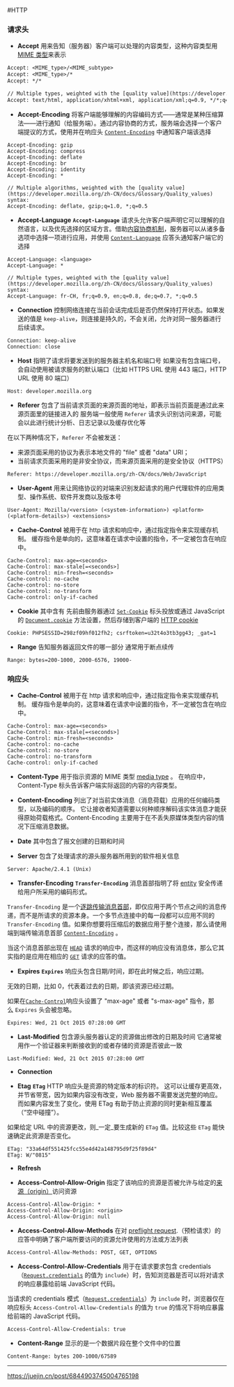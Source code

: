 #HTTP

### 请求头
- **Accept**
用来告知（服务器）客户端可以处理的内容类型，这种内容类型用[MIME 类型](https://developer.mozilla.org/zh-CN/docs/Web/HTTP/Basics_of_HTTP/MIME_types)来表示
```txt
Accept: <MIME_type>/<MIME_subtype>
Accept: <MIME_type>/*
Accept: */*

// Multiple types, weighted with the [quality value](https://developer.mozilla.org/zh-CN/docs/Glossary/Quality_values) syntax:
Accept: text/html, application/xhtml+xml, application/xml;q=0.9, */*;q=0.8
```


- **Accept-Encoding**
将客户端能够理解的内容编码方式——通常是某种压缩算法——进行通知（给服务端）。通过内容协商的方式，服务端会选择一个客户端提议的方式，使用并在响应头 [`Content-Encoding`](https://developer.mozilla.org/zh-CN/docs/Web/HTTP/Headers/Content-Encoding) 中通知客户端该选择
```
Accept-Encoding: gzip
Accept-Encoding: compress
Accept-Encoding: deflate
Accept-Encoding: br
Accept-Encoding: identity
Accept-Encoding: *

// Multiple algorithms, weighted with the [quality value](https://developer.mozilla.org/zh-CN/docs/Glossary/Quality_values) syntax:
Accept-Encoding: deflate, gzip;q=1.0, *;q=0.5
```


- **Accept-Language**
**`Accept-Language`** 请求头允许客户端声明它可以理解的自然语言，以及优先选择的区域方言。借助[内容协商机制](https://developer.mozilla.org/zh-CN/docs/Web/HTTP/Content_negotiation)，服务器可以从诸多备选项中选择一项进行应用，并使用 [`Content-Language`](https://developer.mozilla.org/zh-CN/docs/Web/HTTP/Headers/Content-Language) 应答头通知客户端它的选择
```
Accept-Language: <language>
Accept-Language: *

// Multiple types, weighted with the [quality value](https://developer.mozilla.org/zh-CN/docs/Glossary/Quality_values) syntax:
Accept-Language: fr-CH, fr;q=0.9, en;q=0.8, de;q=0.7, *;q=0.5
```


- **Connection**
控制网络连接在当前会话完成后是否仍然保持打开状态。如果发送的值是 `keep-alive`，则连接是持久的，不会关闭，允许对同一服务器进行后续请求。
```
Connection: keep-alive
Connection: close
```

- **Host**
指明了请求将要发送到的服务器主机名和端口号
如果没有包含端口号，会自动使用被请求服务的默认端口（比如 HTTPS URL 使用 443 端口，HTTP URL 使用 80 端口）
```
Host: developer.mozilla.org
```

- **Referer**
包含了当前请求页面的来源页面的地址，即表示当前页面是通过此来源页面里的链接进入的
服务端一般使用 `Referer` 请求头识别访问来源，可能会以此进行统计分析、日志记录以及缓存优化等

在以下两种情况下，`Referer` 不会被发送：
- 来源页面采用的协议为表示本地文件的 "file" 或者 "data" URI；
- 当前请求页面采用的是非安全协议，而来源页面采用的是安全协议（HTTPS）
```
Referer: https://developer.mozilla.org/zh-CN/docs/Web/JavaScript
```

- **User-Agent**
用来让网络协议的对端来识别发起请求的用户代理软件的应用类型、操作系统、软件开发商以及版本号
```
User-Agent: Mozilla/<version> (<system-information>) <platform> (<platform-details>) <extensions>
```

- **Cache-Control**
被用于在 http 请求和响应中，通过指定指令来实现缓存机制。
缓存指令是单向的，这意味着在请求中设置的指令，不一定被包含在响应中。
```
Cache-Control: max-age=<seconds>
Cache-Control: max-stale[=<seconds>]
Cache-Control: min-fresh=<seconds>
Cache-control: no-cache
Cache-control: no-store
Cache-control: no-transform
Cache-control: only-if-cached
```


- **Cookie**
其中含有 先前由服务器通过 [`Set-Cookie`](https://developer.mozilla.org/zh-CN/docs/Web/HTTP/Headers/Set-Cookie) 标头投放或通过 JavaScript 的 [`Document.cookie`](https://developer.mozilla.org/zh-CN/docs/Web/API/Document/cookie) 方法设置，然后存储到客户端的 [HTTP cookie](https://developer.mozilla.org/zh-CN/docs/Web/HTTP/Cookies)
```
Cookie: PHPSESSID=298zf09hf012fh2; csrftoken=u32t4o3tb3gg43; _gat=1
```

- **Range**
告知服务器返回文件的哪一部分
通常用于断点续传
```
Range: bytes=200-1000, 2000-6576, 19000-
```


### 响应头

- **Cache-Control**
被用于在 http 请求和响应中，通过指定指令来实现缓存机制。
缓存指令是单向的，这意味着在请求中设置的指令，不一定被包含在响应中。
```
Cache-Control: max-age=<seconds>
Cache-Control: max-stale[=<seconds>]
Cache-Control: min-fresh=<seconds>
Cache-control: no-cache
Cache-control: no-store
Cache-control: no-transform
Cache-control: only-if-cached
```

- **Content-Type**
用于指示资源的 MIME 类型 [media type](https://developer.mozilla.org/zh-CN/docs/Glossary/MIME_type) 。
在响应中，Content-Type 标头告诉客户端实际返回的内容的内容类型。

- **Content-Encoding**
列出了对当前实体消息（消息荷载）应用的任何编码类型，以及编码的顺序。
它让接收者知道需要以何种顺序解码该实体消息才能获得原始荷载格式。Content-Encoding 主要用于在不丢失原媒体类型内容的情况下压缩消息数据。

- **Date**
其中包含了报文创建的日期和时间

- **Server**
包含了处理请求的源头服务器所用到的软件相关信息
```
Server: Apache/2.4.1 (Unix)
```

- **Transfer-Encoding**
**`Transfer-Encoding`** 消息首部指明了将 [entity](https://developer.mozilla.org/zh-CN/docs/Glossary/Entity_header) 安全传递给用户所采用的编码形式。

`Transfer-Encoding` 是一个[逐跳传输消息首部](https://developer.mozilla.org/zh-CN/docs/Web/HTTP/Headers#hbh)，即仅应用于两个节点之间的消息传递，而不是所请求的资源本身。一个多节点连接中的每一段都可以应用不同的`Transfer-Encoding` 值。如果你想要将压缩后的数据应用于整个连接，那么请使用端到端传输消息首部 [`Content-Encoding`](https://developer.mozilla.org/zh-CN/docs/Web/HTTP/Headers/Content-Encoding) 。

当这个消息首部出现在 [`HEAD`](https://developer.mozilla.org/zh-CN/docs/Web/HTTP/Methods/HEAD) 请求的响应中，而这样的响应没有消息体，那么它其实指的是应用在相应的 [`GET`](https://developer.mozilla.org/zh-CN/docs/Web/HTTP/Methods/GET) 请求的应答的值。

- **Expires**
**`Expires`** 响应头包含日期/时间，即在此时候之后，响应过期。

无效的日期，比如 0，代表着过去的日期，即该资源已经过期。

如果在[`Cache-Control`](https://developer.mozilla.org/zh-CN/docs/Web/HTTP/Headers/Cache-Control)响应头设置了 "max-age" 或者 "s-max-age" 指令，那么 `Expires` 头会被忽略。
```
Expires: Wed, 21 Oct 2015 07:28:00 GMT
```


- **Last-Modified**
包含源头服务器认定的资源做出修改的日期及时间
它通常被用作一个验证器来判断接收到的或者存储的资源是否彼此一致
```
Last-Modified: Wed, 21 Oct 2015 07:28:00 GMT
```

- **Connection**

- **Etag**
**`ETag`** HTTP 响应头是资源的特定版本的标识符。
这可以让缓存更高效，并节省带宽，因为如果内容没有改变，Web 服务器不需要发送完整的响应。而如果内容发生了变化，使用 ETag 有助于防止资源的同时更新相互覆盖（“空中碰撞”）。

如果给定 URL 中的资源更改，则_一定_要生成新的 `ETag` 值。比较这些 `ETag` 能快速确定此资源是否变化。
```
ETag: "33a64df551425fcc55e4d42a148795d9f25f89d4"
ETag: W/"0815"
```


- **Refresh**

- **Access-Control-Allow-Origin**
指定了该响应的资源是否被允许与给定的[来源（origin）](https://developer.mozilla.org/zh-CN/docs/Glossary/Origin)访问资源
```
Access-Control-Allow-Origin: *
Access-Control-Allow-Origin: <origin>
Access-Control-Allow-Origin: null
```

- **Access-Control-Allow-Methods**
在对 [preflight request](https://developer.mozilla.org/zh-CN/docs/Glossary/Preflight_request).（预检请求）的应答中明确了客户端所要访问的资源允许使用的方法或方法列表
```
Access-Control-Allow-Methods: POST, GET, OPTIONS
```

- **Access-Control-Allow-Credentials**
用于在请求要求包含 credentials（[`Request.credentials`](https://developer.mozilla.org/zh-CN/docs/Web/API/Request/credentials) 的值为 `include`）时，告知浏览器是否可以将对请求的响应暴露给前端 JavaScript 代码。

当请求的 credentials 模式（[`Request.credentials`](https://developer.mozilla.org/zh-CN/docs/Web/API/Request/credentials)）为 `include` 时，浏览器仅在响应标头 `Access-Control-Allow-Credentials` 的值为 `true` 的情况下将响应暴露给前端的 JavaScript 代码。
```
Access-Control-Allow-Credentials: true
```


- **Content-Range**
显示的是一个数据片段在整个文件中的位置
```
Content-Range: bytes 200-1000/67589
```

---

https://juejin.cn/post/6844903745004765198